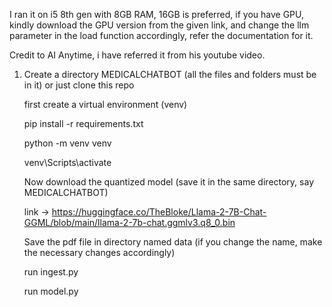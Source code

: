 I ran it on i5 8th gen with 8GB RAM, 16GB is preferred, if you have GPU, kindly download the GPU version from the given link, and change the llm parameter in the load function accordingly, refer the documentation for it.

Credit to AI Anytime, i have referred it from his youtube video.

1. Create a directory MEDICALCHATBOT (all the files and folders must be in it) or just clone this repo

   first create a virtual environment (venv)
   
   pip install -r requirements.txt
   
   python -m venv venv
   
   venv\Scripts\activate
   

   Now download the quantized model (save it in the same directory, say MEDICALCHATBOT)
   
   link -> https://huggingface.co/TheBloke/Llama-2-7B-Chat-GGML/blob/main/llama-2-7b-chat.ggmlv3.q8_0.bin

   Save the pdf file in directory named data (if you change the name, make the necessary changes accordingly)

   run ingest.py

   run model.py
